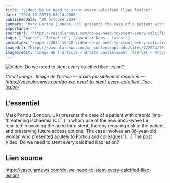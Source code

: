 ```yaml
---
title: "Video: Do we need to stent every calcified iliac lesion?"
date: "2024-10-28T15:05:14.000Z"
publishedDate: "28 octobre 2024"
summary: "Mark Portou (London, UK) presents the case of a patient with chronic limb-threatening ischaemia (CLTI) in whom use of the new Shockwave L6 resulted in avoiding the need for a stent, thereby reducing risk to the patient and preserving future access options. The case involves an 86-year-old woman who presented acutely to Portou and colleagues’ [&#8230;] The post Video: Do we need to stent every calcified iliac lesion?"
importance: ""
sourceUrl: "https://vascularnews.com/do-we-need-to-stent-every-calcified-iliac-lesion/"
tags: ["France", "Actualité", "Vascular News — Latest"]
permalink: "/papers/2024-10-28-video-do-we-need-to-stent-every-calcified-iliac-lesion"
imageUrl: "https://vascularnews.com/wp-content/uploads/sites/7/2024/10/Portou-website-Thumbnail-1.png"
imageCredit: "Image de l’article — droits possiblement réservés — https://vascularnews.com/do-we-need-to-stent-every-calcified-iliac-lesion/"
---
```


![Video: Do we need to stent every calcified iliac lesion?](https://vascularnews.com/wp-content/uploads/sites/7/2024/10/Portou-website-Thumbnail-1.png)

*Crédit image : Image de l’article — droits possiblement réservés — https://vascularnews.com/do-we-need-to-stent-every-calcified-iliac-lesion/*

## L’essentiel

Mark Portou (London, UK) presents the case of a patient with chronic limb-threatening ischaemia (CLTI) in whom use of the new Shockwave L6 resulted in avoiding the need for a stent, thereby reducing risk to the patient and preserving future access options. The case involves an 86-year-old woman who presented acutely to Portou and colleagues’ [&#8230;] The post Video: Do we need to stent every calcified iliac lesion?

## Lien source

https://vascularnews.com/do-we-need-to-stent-every-calcified-iliac-lesion/
